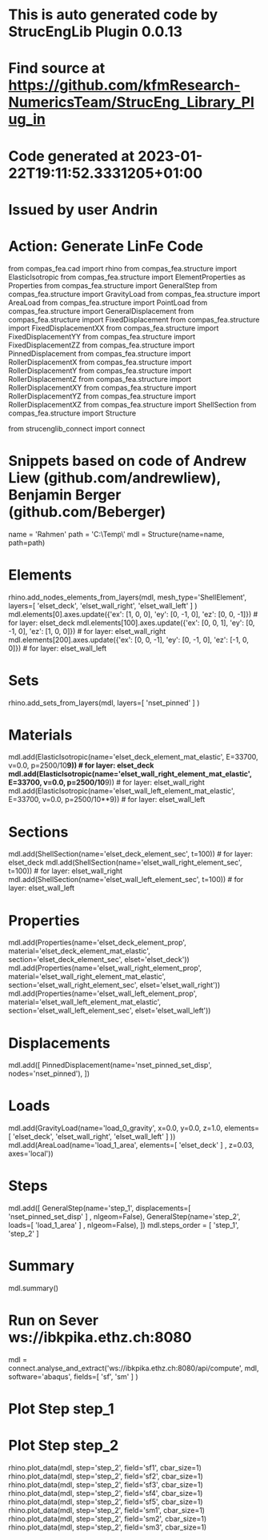 
# This is auto generated code by StrucEngLib Plugin 0.0.13
# Find source at https://github.com/kfmResearch-NumericsTeam/StrucEng_Library_Plug_in
# Code generated at 2023-01-22T19:11:52.3331205+01:00
# Issued by user Andrin
# Action: Generate LinFe Code

from compas_fea.cad import rhino
from compas_fea.structure import ElasticIsotropic
from compas_fea.structure import ElementProperties as Properties
from compas_fea.structure import GeneralStep
from compas_fea.structure import GravityLoad
from compas_fea.structure import AreaLoad
from compas_fea.structure import PointLoad
from compas_fea.structure import GeneralDisplacement
from compas_fea.structure import FixedDisplacement
from compas_fea.structure import FixedDisplacementXX
from compas_fea.structure import FixedDisplacementYY
from compas_fea.structure import FixedDisplacementZZ
from compas_fea.structure import PinnedDisplacement
from compas_fea.structure import RollerDisplacementX
from compas_fea.structure import RollerDisplacementY
from compas_fea.structure import RollerDisplacementZ
from compas_fea.structure import RollerDisplacementXY
from compas_fea.structure import RollerDisplacementYZ
from compas_fea.structure import RollerDisplacementXZ
from compas_fea.structure import ShellSection
from compas_fea.structure import Structure

from strucenglib_connect import connect


# Snippets based on code of Andrew Liew (github.com/andrewliew), Benjamin Berger (github.com/Beberger)

name = 'Rahmen'
path = 'C:\Temp\\'
mdl = Structure(name=name, path=path)

# Elements
rhino.add_nodes_elements_from_layers(mdl, mesh_type='ShellElement', layers=[ 'elset_deck', 'elset_wall_right', 'elset_wall_left' ] )
mdl.elements[0].axes.update({'ex': [1, 0, 0], 'ey': [0, -1, 0], 'ez': [0, 0, -1]}) # for layer: elset_deck
mdl.elements[100].axes.update({'ex': [0, 0, 1], 'ey': [0, -1, 0], 'ez': [1, 0, 0]}) # for layer: elset_wall_right
mdl.elements[200].axes.update({'ex': [0, 0, -1], 'ey': [0, -1, 0], 'ez': [-1, 0, 0]}) # for layer: elset_wall_left

# Sets
rhino.add_sets_from_layers(mdl, layers=[ 'nset_pinned' ] )

# Materials
mdl.add(ElasticIsotropic(name='elset_deck_element_mat_elastic', E=33700, v=0.0, p=2500/10**9)) # for layer: elset_deck
mdl.add(ElasticIsotropic(name='elset_wall_right_element_mat_elastic', E=33700, v=0.0, p=2500/10**9)) # for layer: elset_wall_right
mdl.add(ElasticIsotropic(name='elset_wall_left_element_mat_elastic', E=33700, v=0.0, p=2500/10**9)) # for layer: elset_wall_left

# Sections
mdl.add(ShellSection(name='elset_deck_element_sec', t=100)) # for layer: elset_deck
mdl.add(ShellSection(name='elset_wall_right_element_sec', t=100)) # for layer: elset_wall_right
mdl.add(ShellSection(name='elset_wall_left_element_sec', t=100)) # for layer: elset_wall_left

# Properties
mdl.add(Properties(name='elset_deck_element_prop', material='elset_deck_element_mat_elastic', section='elset_deck_element_sec', elset='elset_deck'))
mdl.add(Properties(name='elset_wall_right_element_prop', material='elset_wall_right_element_mat_elastic', section='elset_wall_right_element_sec', elset='elset_wall_right'))
mdl.add(Properties(name='elset_wall_left_element_prop', material='elset_wall_left_element_mat_elastic', section='elset_wall_left_element_sec', elset='elset_wall_left'))

# Displacements
mdl.add([
PinnedDisplacement(name='nset_pinned_set_disp',  nodes='nset_pinned'),
])

# Loads
mdl.add(GravityLoad(name='load_0_gravity',  x=0.0,  y=0.0,  z=1.0, elements=[ 'elset_deck', 'elset_wall_right', 'elset_wall_left' ] ))
mdl.add(AreaLoad(name='load_1_area', elements=[ 'elset_deck' ] ,  z=0.03,   axes='local'))

# Steps
mdl.add([
GeneralStep(name='step_1',   displacements=[ 'nset_pinned_set_disp' ] ,  nlgeom=False),
GeneralStep(name='step_2',  loads=[ 'load_1_area' ] ,   nlgeom=False),
])
mdl.steps_order = [ 'step_1', 'step_2' ]  

# Summary
mdl.summary()

# Run on Sever ws://ibkpika.ethz.ch:8080
mdl = connect.analyse_and_extract('ws://ibkpika.ethz.ch:8080/api/compute', mdl, software='abaqus', fields=[ 'sf', 'sm' ] )

# Plot Step step_1

# Plot Step step_2
rhino.plot_data(mdl, step='step_2', field='sf1', cbar_size=1)
rhino.plot_data(mdl, step='step_2', field='sf2', cbar_size=1)
rhino.plot_data(mdl, step='step_2', field='sf3', cbar_size=1)
rhino.plot_data(mdl, step='step_2', field='sf4', cbar_size=1)
rhino.plot_data(mdl, step='step_2', field='sf5', cbar_size=1)
rhino.plot_data(mdl, step='step_2', field='sm1', cbar_size=1)
rhino.plot_data(mdl, step='step_2', field='sm2', cbar_size=1)
rhino.plot_data(mdl, step='step_2', field='sm3', cbar_size=1)
